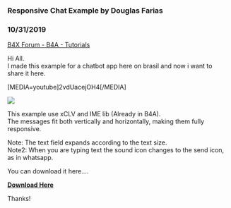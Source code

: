 ### Responsive Chat Example by Douglas Farias
### 10/31/2019
[B4X Forum - B4A - Tutorials](https://www.b4x.com/android/forum/threads/110959/)

Hi All.  
I made this example for a chatbot app here on brasil and now i want to share it here.  
  
[MEDIA=youtube]2vdUacejOH4[/MEDIA]  
  
![](https://www.b4x.com/android/forum/attachments/85039)   
  
This example use xCLV and IME lib (Already in B4A).  
The messages fit both vertically and horizontally, making them fully responsive.  
  
Note: The text field expands according to the text size.  
Note2: When you are typing text the sound icon changes to the send icon, as in whatsapp.  
  
You can download it here….  
  
**[Download Here](https://douglasfarias.com/free/chatclvba.zip)**  
  
Thanks!